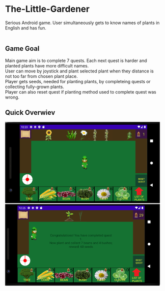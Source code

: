 # The-Little-Gardener
Serious Android game. User simultaneously gets to know names of plants in English and has fun. <br><br>

## Game Goal
Main game aim is to complete 7 quests. Each next quest is harder and planted plants have more difficult names. <br>
User can move by joystick and plant selected plant when they distance is not too far from chosen plant place.<br>
Player gets seeds, needed for planting plants, by completeing quests or collecting fully-grown plants. <br>
Player can also reset quest if planting method used to complete quest was wrong. <br>

## Quick Overwiev
![Screenshot](overview1.png)
![Screenshot](overview2.png)
